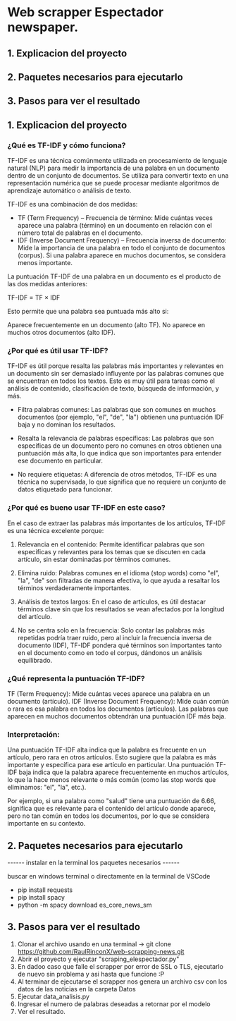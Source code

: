 # Web scrapper Espectador newspaper.

## 1. Explicacion del proyecto
## 2. Paquetes necesarios para ejecutarlo
## 3. Pasos para ver el resultado


## 1. Explicacion del proyecto

### ¿Qué es TF-IDF y cómo funciona?

TF-IDF es una técnica comúnmente utilizada en procesamiento de lenguaje natural (NLP) para medir la importancia de una palabra en un documento dentro de un conjunto de documentos. Se utiliza para convertir texto en una representación numérica que se puede procesar mediante algoritmos de aprendizaje automático o análisis de texto.

TF-IDF es una combinación de dos medidas:

- TF (Term Frequency) – Frecuencia de término:
  Mide cuántas veces aparece una palabra (término) en un documento en relación con el número total de palabras en el documento.
- IDF (Inverse Document Frequency) – Frecuencia inversa de documento:
  Mide la importancia de una palabra en todo el conjunto de documentos (corpus). Si una     palabra aparece en muchos documentos, se considera menos importante.

La puntuación TF-IDF de una palabra en un documento es el producto de las dos medidas anteriores:

TF-IDF  = TF × IDF

Esto permite que una palabra sea puntuada más alto si:

Aparece frecuentemente en un documento (alto TF).
No aparece en muchos otros documentos (alto IDF).

### ¿Por qué es útil usar TF-IDF?

TF-IDF es útil porque resalta las palabras más importantes y relevantes en un documento sin ser demasiado influyente por las palabras comunes que se encuentran en todos los textos. Esto es muy útil para tareas como el análisis de contenido, clasificación de texto, búsqueda de información, y más.

- Filtra palabras comunes: Las palabras que son comunes en muchos documentos (por ejemplo, "el", "de", "la") obtienen una puntuación IDF baja y no dominan los resultados.

- Resalta la relevancia de palabras específicas: Las palabras que son específicas de un documento pero no comunes en otros obtienen una puntuación más alta, lo que indica que son importantes para entender ese documento en particular.

- No requiere etiquetas: A diferencia de otros métodos, TF-IDF es una técnica no supervisada, lo que significa que no requiere un conjunto de datos etiquetado para funcionar.
  
### ¿Por qué es bueno usar TF-IDF en este caso?

En el caso de extraer las palabras más importantes de los artículos, TF-IDF es una técnica excelente porque:

1. Relevancia en el contenido: Permite identificar palabras que son específicas y relevantes para los temas que se discuten en cada artículo, sin estar dominadas por términos comunes.

2. Elimina ruido: Palabras comunes en el idioma (stop words) como "el", "la", "de" son filtradas de manera efectiva, lo que ayuda a resaltar los términos verdaderamente importantes.

3. Análisis de textos largos: En el caso de artículos, es útil destacar términos clave sin que los resultados se vean afectados por la longitud del artículo.

4. No se centra solo en la frecuencia: Solo contar las palabras más repetidas podría traer ruido, pero al incluir la frecuencia inversa de documento (IDF), TF-IDF pondera qué términos son importantes tanto en el documento como en todo el corpus, dándonos un análisis equilibrado.

### ¿Qué representa la puntuación TF-IDF?

TF (Term Frequency): Mide cuántas veces aparece una palabra en un documento (artículo).
IDF (Inverse Document Frequency): Mide cuán común o rara es esa palabra en todos los documentos (artículos). Las palabras que aparecen en muchos documentos obtendrán una puntuación IDF más baja.

### Interpretación:

Una puntuación TF-IDF alta indica que la palabra es frecuente en un artículo, pero rara en otros artículos. Esto sugiere que la palabra es más importante y específica para ese artículo en particular.
Una puntuación TF-IDF baja indica que la palabra aparece frecuentemente en muchos artículos, lo que la hace menos relevante o más común (como las stop words que eliminamos: "el", "la", etc.).

Por ejemplo, si una palabra como "salud" tiene una puntuación de 6.66, significa que es relevante para el contenido del artículo donde aparece, pero no tan común en todos los documentos, por lo que se considera importante en su contexto.

## 2. Paquetes necesarios para ejecutarlo

------ instalar en la terminal los paquetes necesarios ------

buscar en windows terminal o directamente en la terminal de VSCode

- pip install requests
- pip install spacy
- python -m spacy download es_core_news_sm

## 3. Pasos para ver el resultado

1. Clonar el archivo usando en una terminal -> git clone https://github.com/RaulRinconX/web-scrapping-news.git
2. Abrir el proyecto y ejecutar "scraping_elespectador.py"
3. En dadoo caso que falle el scrapper por error de SSL o TLS, ejecutarlo de nuevo sin problema y asi hasta que funcione :P
4. Al terminar de ejecutarse el scrapper nos genera un archivo csv con los datos de las noticias en la carpeta Datos
5. Ejecutar data_analisis.py 
6. Ingresar el numero de palabras deseadas a retornar por el modelo
7. Ver el resultado.
